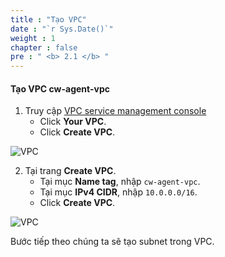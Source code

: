 ```yaml
---
title : "Tạo VPC"
date : "`r Sys.Date()`"
weight : 1
chapter : false
pre : " <b> 2.1 </b> "
---
```



#### Tạo VPC **cw-agent-vpc**
1. Truy cập [VPC service management console](https://console.aws.amazon.com/vpc/home)
   + Click **Your VPC**.
   + Click **Create VPC**.

![VPC](/images/2-preparation/2.1-create-vpc/001-createvpc.png)

2. Tại trang **Create VPC**.
   + Tại mục **Name tag**, nhập `cw-agent-vpc`.
   + Tại mục **IPv4 CIDR**, nhập `10.0.0.0/16`.
   + Click **Create VPC**.

![VPC](/images/2-preparation/2.1-create-vpc/002-createvpc.png)

Bước tiếp theo chúng ta sẽ tạo subnet trong VPC.